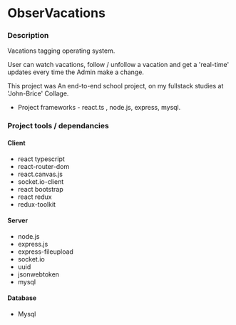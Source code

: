 # ObserVacations 



### Description
Vacations tagging operating system.

User can watch vacations, follow / unfollow a vacation and get a 'real-time' updates every time the Admin make a change.

This project was An end-to-end school project, on my fullstack studies at 'John-Brice' Collage.
- Project frameworks - react.ts , node.js, express, mysql.



### Project tools / dependancies

#### Client
 - react typescript
 - react-router-dom
 - react.canvas.js
 - socket.io-client
 - react bootstrap
 - react redux
 - redux-toolkit
 
#### Server
 - node.js
 - express.js
 - express-fileupload
 - socket.io
 - uuid
 - jsonwebtoken
 - mysql

#### Database
 - Mysql
